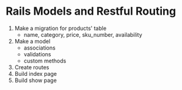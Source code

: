 # Rails Models and Restful Routing

1. Make a migration for products' table
   - name, category, price, sku_number, availability
2. Make a model
   - associations
   - validations
   - custom methods
3. Create routes
4. Build index page
5. Build show page
